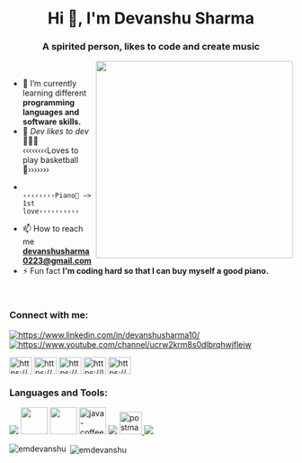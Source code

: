 <!-- ![MasterHead](https://1.bp.blogspot.com/-7A4WynwLsMw/XbBpCXG8fHI/AAAAAAAAMt4/uOa1bpLskYgrwGbllhSu2SDj_Mig8SXJQCLcBGAsYHQ/s1600/2000_600px.gif) -->

<h1 align="center">Hi 👋, I'm Devanshu Sharma</h1>
<h3 align="center">A spirited person, likes to code and create music</h3>
<img align="right" width="350" src="https://camo.githubusercontent.com/5ddf73ad3a205111cf8c686f687fc216c2946a75005718c8da5b837ad9de78c9/68747470733a2f2f7468756d62732e6766796361742e636f6d2f4576696c4e657874446576696c666973682d736d616c6c2e676966">

<br>

<!-- <p align="left"> <img src="https://komarev.com/ghpvc/?username=emdevanshu&label=Profile%20views&color=0e75b6&style=flat" alt="emdevanshu" /> </p> -->

- 🤟 I’m currently learning different **programming languages and software skills.**
- 👀 _Dev likes to dev_ 🧑🏻‍💻 <br>
   ‹‹‹‹‹‹‹‹Loves to play basketball🏀›››››››
-            ‹‹‹‹‹‹‹‹Piano🎹 —> 1st love››››››››››

- 📫 How to reach me **devanshusharma0223@gmail.com**
- ⚡ Fun fact **I'm coding hard so that I can buy myself a good piano.**

<br>

<h3 align="left">Connect with me:</h3>
<p align="left">

<a href="https://linkedin.com/in/devanshusharma10/" target="blank"><img align="center" src="https://img.shields.io/badge/LinkedIn-0077B5?style=for-the-badge&logo=linkedin&logoColor=white" alt="https://www.linkedin.com/in/devanshusharma10/" /></a>   <a href="https://www.youtube.com/channel/UCRW2kRM8s0dlBRqhWjFleiw" target="blank"><img align="center" src="https://img.shields.io/badge/YouTube-FF0000?style=for-the-badge&logo=youtube&logoColor=white" alt="https://www.youtube.com/channel/ucrw2krm8s0dlbrqhwjfleiw"/></a>


<a href="https://www.codechef.com/users/dev10" target="blank"><img align="center" src="https://cdn.jsdelivr.net/npm/simple-icons@3.1.0/icons/codechef.svg" alt="https://www.codechef.com/users/dev10" height="30" width="40" /></a>
<a href="https://www.hackerrank.com/devanshusharma10?hr_r=1" target="blank"><img align="center" src="https://raw.githubusercontent.com/rahuldkjain/github-profile-readme-generator/master/src/images/icons/Social/hackerrank.svg" alt="https://www.hackerrank.com/devanshusharma10?hr_r=1" height="30" width="40" /></a>
<a href="https://codeforces.com/profile/devanshusharma0223" target="blank"><img align="center" src="https://raw.githubusercontent.com/rahuldkjain/github-profile-readme-generator/master/src/images/icons/Social/codeforces.svg" alt="https://codeforces.com/profile/devanshusharma0223" height="30" width="40" /></a>
<a href="https://www.leetcode.com/devanshusharma0223/" target="blank"><img align="center" src="https://raw.githubusercontent.com/rahuldkjain/github-profile-readme-generator/master/src/images/icons/Social/leet-code.svg" alt="https://leetcode.com/devanshusharma0223/" height="30" width="40" /></a>
<a href="https://auth.geeksforgeeks.org/user/devanshusharma0223/practice/" target="blank"><img align="center" src="https://raw.githubusercontent.com/rahuldkjain/github-profile-readme-generator/master/src/images/icons/Social/geeks-for-geeks.svg" alt="https://auth.geeksforgeeks.org/user/devanshusharma0223/practice/" height="30" width="40" /></a>
</p>





<h3 align="left">Languages and Tools:</h3>
<p align="left"> 
<!--    <a href="https://www.cprogramming.com/" target="_blank" rel="noreferrer"> <img src="https://raw.githubusercontent.com/devicons/devicon/master/icons/c/c-original.svg" alt="c" width="40" height="40"/> </a>  -->

<img src="https://img.shields.io/badge/C%2B%2B-00599C?style=for-the-badge&logo=c%2B%2B&logoColor=white">
<img width="48" height="48" src="https://user-images.githubusercontent.com/25181517/183898054-b3d693d4-dafb-4808-a509-bab54cf5de34.png">
<img width="48" height="48" src="https://user-images.githubusercontent.com/25181517/192158954-f88b5814-d510-4564-b285-dff7d6400dad.png">
<img width="48" height="48" src="https://img.icons8.com/color/48/java-coffee-cup-logo--v1.png" alt="java-coffee-cup-logo--v1"/>
<img src="https://img.shields.io/badge/JavaScript-323330?style=for-the-badge&logo=javascript&logoColor=F7DF1E">
<a href="https://postman.com" target="_blank" rel="noreferrer"> <img src="https://www.vectorlogo.zone/logos/getpostman/getpostman-icon.svg" alt="postman" width="40" height="40"/> </a> 
<img src="https://img.shields.io/badge/Python-FFD43B?style=for-the-badge&logo=python&logoColor=blue" />

<br>

<p><img align="left" src="https://github-readme-stats.vercel.app/api/top-langs?username=emdevanshu&show_icons=true&locale=en&layout=compact" alt="emdevanshu" /></p>

<p>&nbsp;<img align="center" src="https://github-readme-stats.vercel.app/api?username=emdevanshu&show_icons=true&locale=en" alt="emdevanshu" /></p>
